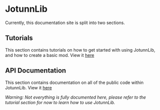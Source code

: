 # JotunnLib
Currently, this documentation site is split into two sections.

## Tutorials
This section contains tutorials on how to get started with using JotunnLib, and how to create a basic mod. View it [here](tutorials/intro.md)

## API Documentation
This section contains documentation on all of the public code within JotunnLib. View it [here](xref:JotunnLib)

_Warning: Not everything is fully documented here, please refer to the tutorial section for now to learn how to use JotunnLib._